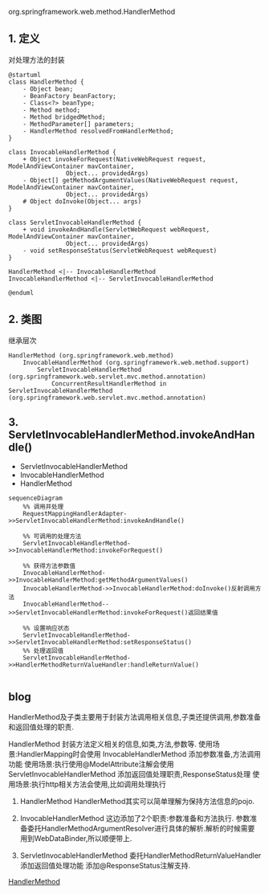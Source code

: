 org.springframework.web.method.HandlerMethod

## 1. 定义
对处理方法的封装

```
@startuml
class HandlerMethod {
	- Object bean;
	- BeanFactory beanFactory;
	- Class<?> beanType;
	- Method method;
	- Method bridgedMethod;
	- MethodParameter[] parameters;
	- HandlerMethod resolvedFromHandlerMethod;
}

class InvocableHandlerMethod {
    + Object invokeForRequest(NativeWebRequest request, ModelAndViewContainer mavContainer,
    			Object... providedArgs)
    - Object[] getMethodArgumentValues(NativeWebRequest request, ModelAndViewContainer mavContainer,
                Object... providedArgs)
    # Object doInvoke(Object... args)
}

class ServletInvocableHandlerMethod {
    + void invokeAndHandle(ServletWebRequest webRequest, ModelAndViewContainer mavContainer,
    			Object... providedArgs)
    - void setResponseStatus(ServletWebRequest webRequest)
}

HandlerMethod <|-- InvocableHandlerMethod
InvocableHandlerMethod <|-- ServletInvocableHandlerMethod

@enduml
```
## 2. 类图
继承层次
```
HandlerMethod (org.springframework.web.method)
	InvocableHandlerMethod (org.springframework.web.method.support)
		ServletInvocableHandlerMethod (org.springframework.web.servlet.mvc.method.annotation)
			ConcurrentResultHandlerMethod in ServletInvocableHandlerMethod (org.springframework.web.servlet.mvc.method.annotation)
```

## 3. ServletInvocableHandlerMethod.invokeAndHandle()

* ServletInvocableHandlerMethod
* InvocableHandlerMethod
* HandlerMethod

```mermaid
sequenceDiagram
	%% 调用并处理
    RequestMappingHandlerAdapter->>ServletInvocableHandlerMethod:invokeAndHandle()

	%% 可调用的处理方法
    ServletInvocableHandlerMethod->>InvocableHandlerMethod:invokeForRequest()
    
    %% 获得方法参数值
    InvocableHandlerMethod->>InvocableHandlerMethod:getMethodArgumentValues()
    InvocableHandlerMethod->>InvocableHandlerMethod:doInvoke()反射调用方法
	InvocableHandlerMethod-->>ServletInvocableHandlerMethod:invokeForRequest()返回结果值

	%% 设置响应状态
	ServletInvocableHandlerMethod->>ServletInvocableHandlerMethod:setResponseStatus()
	%% 处理返回值
	ServletInvocableHandlerMethod->>HandlerMethodReturnValueHandler:handleReturnValue()
	
```



## blog

HandlerMethod及子类主要用于封装方法调用相关信息,子类还提供调用,参数准备和返回值处理的职责.

HandlerMethod 封装方法定义相关的信息,如类,方法,参数等. 使用场景:HandlerMapping时会使用
InvocableHandlerMethod 添加参数准备,方法调用功能 使用场景:执行使用@ModelAttribute注解会使用
ServletInvocableHandlerMethod 添加返回值处理职责,ResponseStatus处理 使用场景:执行http相关方法会使用,比如调用处理执行

1. HandlerMethod
HandlerMethod其实可以简单理解为保持方法信息的pojo.

2. InvocableHandlerMethod
这边添加了2个职责:参数准备和方法执行.
参数准备委托HandlerMethodArgumentResolver进行具体的解析.解析的时候需要用到WebDataBinder,所以顺便带上.

3. ServletInvocableHandlerMethod
委托HandlerMethodReturnValueHandler添加返回值处理功能
添加@ResponseStatus注解支持.


[HandlerMethod](https://www.cnblogs.com/leftthen/p/5229204.html)